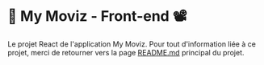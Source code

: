 # :movie_camera: My Moviz - Front-end :film_projector:

Le projet React de l'application My Moviz. Pour tout d'information liée à ce projet, merci de retourner vers la page [README.md](../README.md) principal du projet.
